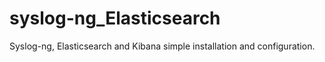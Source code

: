 # syslog-ng_Elasticsearch
Syslog-ng, Elasticsearch and Kibana simple installation and configuration.
